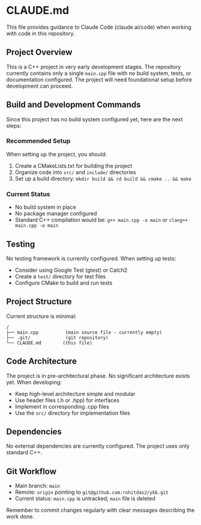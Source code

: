 # CLAUDE.md

This file provides guidance to Claude Code (claude.ai/code) when working with code in this repository.

## Project Overview

This is a C++ project in very early development stages. The repository currently contains only a single `main.cpp` file with no build system, tests, or documentation configured. The project will need foundational setup before development can proceed.

## Build and Development Commands

Since this project has no build system configured yet, here are the next steps:

### Recommended Setup
When setting up the project, you should:
1. Create a CMakeLists.txt for building the project
2. Organize code into `src/` and `include/` directories
3. Set up a build directory: `mkdir build && cd build && cmake .. && make`

### Current Status
- No build system in place
- No package manager configured
- Standard C++ compilation would be: `g++ main.cpp -o main` or `clang++ main.cpp -o main`

## Testing

No testing framework is currently configured. When setting up tests:
- Consider using Google Test (gtest) or Catch2
- Create a `test/` directory for test files
- Configure CMake to build and run tests

## Project Structure

Current structure is minimal:
```
/
├── main.cpp          (main source file - currently empty)
├── .git/             (git repository)
└── CLAUDE.md        (this file)
```

## Code Architecture

The project is in pre-architectural phase. No significant architecture exists yet. When developing:
- Keep high-level architecture simple and modular
- Use header files (.h or .hpp) for interfaces
- Implement in corresponding .cpp files
- Use the `src/` directory for implementation files

## Dependencies

No external dependencies are currently configured. The project uses only standard C++.

## Git Workflow

- Main branch: `main`
- Remote: `origin` pointing to `git@github.com:rohitdas2/ykb.git`
- Current status: `main.cpp` is untracked; `main` file is deleted

Remember to commit changes regularly with clear messages describing the work done.
